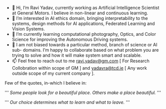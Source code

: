 
- 👋 Hi, I’m Ravi Yadav, currently working as Artificial Intelligence Scientist at General Motors. I believe in non-linear and continuous learning.
- 👀 I’m interested in AI ethics domain, bringing interpretability to the systems, design methods for AI applications, Federated Learning and Vision Systems.
- 🌱 I’m currently learning computational photography, Optics, and Color Science for improving the Autonomous Driving systems.
- 💞️ I am not biased towards a particular method, branch of science or AI sub- domains. I’m happy to collaborate based on what problem you are trying to solve and how it will make system smart and scalable.
- 📫 Feel free to reach out to me ravi.yadav@gm.com [ For Research Collobration within scope of GM ] and yadavra@tcd.ie [ Any work outside scope of my current company ].

Few of the quotes, in-which I believe in:  

'''
*Some people look for a beautiful place. Others make a place beautiful.*
'''
  
  
'''
*Our choice determines what to learn and what to leave.*
'''

<!---
raviy0807/raviy0807 is a ✨ special ✨ repository because its `README.md` (this file) appears on your GitHub profile.
You can click the Preview link to take a look at your changes.
--->
